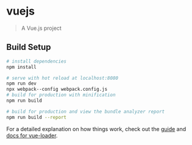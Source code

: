 # vuejs

> A Vue.js project

## Build Setup

``` bash
# install dependencies
npm install

# serve with hot reload at localhost:8080
npm run dev
npx webpack--config webpack.config.js
# build for production with minification
npm run build

# build for production and view the bundle analyzer report
npm run build --report
```

For a detailed explanation on how things work, check out the [guide](http://vuejs-templates.github.io/webpack/) and [docs for vue-loader](http://vuejs.github.io/vue-loader).
